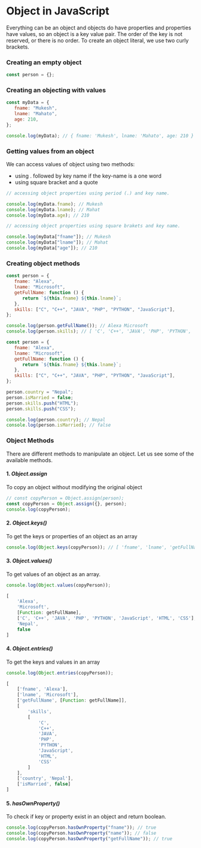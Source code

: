 # Object in JavaScript

Everything can be an object and objects do have properties and properties have values, so an object is a key value pair. The order of the key is not reserved, or there is no order.
To create an object literal, we use two curly brackets.

### Creating an empty object

```js
const person = {};
```

### Creating an objecting with values

```js
const myData = {
   fname: "Mukesh",
   lname: "Mahato",
   age: 210,
};

console.log(myData); // { fname: 'Mukesh', lname: 'Mahato', age: 210 }
```

### Getting values from an object

We can access values of object using two methods:

-  using . followed by key name if the key-name is a one word
-  using square bracket and a quote

```js
// accessing object properties using period (.) and key name.

console.log(myData.fname); // Mukesh
console.log(myData.lname); // Mahat
console.log(myData.age); // 210
```

```js
// accessing object properties using square brakets and key name.

console.log(myData["fname"]); // Mukesh
console.log(myData["lname"]); // Mahat
console.log(myData["age"]); // 210
```

### Creating object methods

```js
const person = {
   fname: "Alexa",
   lname: "Microsoft",
   getFullName: function () {
      return `${this.fname} ${this.lname}`;
   },
   skills: ["C", "C++", "JAVA", "PHP", "PYTHON", "JavaScript"],
};

console.log(person.getFullName()); // Alexa Microsoft
console.log(person.skills); // [ 'C', 'C++', 'JAVA', 'PHP', 'PYTHON', 'JavaScript' ]
```

```js
const person = {
   fname: "Alexa",
   lname: "Microsoft",
   getFullName: function () {
      return `${this.fname} ${this.lname}`;
   },
   skills: ["C", "C++", "JAVA", "PHP", "PYTHON", "JavaScript"],
};

person.country = "Nepal";
person.isMarried = false;
person.skills.push("HTML");
person.skills.push("CSS");

console.log(person.country); // Nepal
console.log(person.isMarried); // false
```

### Object Methods

There are different methods to manipulate an object. Let us see some of the available methods.

#### 1. _Object.assign_
   To copy an object without modifying the original object

```js
// const copyPerson = Object.assign(person);
const copyPerson = Object.assign({}, person);
console.log(copyPerson);
```

#### 2. _Object.keys()_
   To get the keys or properties of an object as an array

```js
console.log(Object.keys(copyPerson)); // [ 'fname', 'lname', 'getFullName', 'skills', 'country', 'isMarried' ]
```

#### 3. _Object.values()_
   To get values of an object as an array.

```js
console.log(Object.values(copyPerson));
```

```js
[
    'Alexa',
    'Microsoft',
    [Function: getFullName],
    ['C', 'C++', 'JAVA', 'PHP', 'PYTHON', 'JavaScript', 'HTML', 'CSS'],
    'Nepal',
    false
]
```

#### 4. _Object.entries()_
   To get the keys and values in an array

```js
console.log(Object.entries(copyPerson));
```

```js
[
    ['fname', 'Alexa'],
    ['lname', 'Microsoft'],
    ['getFullName', [Function: getFullName]],
    [
        'skills',
        [
            'C',
            'C++',
            'JAVA',
            'PHP',
            'PYTHON',
            'JavaScript',
            'HTML',
            'CSS'
        ]
    ],
    ['country', 'Nepal'],
    ['isMarried', false]
]
```

#### 5. _hasOwnProperty()_
   To check if key or property exist in an object and return boolean.

```js
console.log(copyPerson.hasOwnProperty("fname")); // true
console.log(copyPerson.hasOwnProperty("name")); // false
console.log(copyPerson.hasOwnProperty("getFullName")); // true
```
